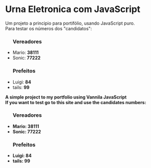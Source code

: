 # Urna Eletronica com JavaScript
<p> Um projeto a principio para portifólio, usando JavaScript puro. <br>
Para testar os números dos "candidatos":</p>
<ul>
 <h3> Vereadores </h3>
 <li>Mario: <strong> 38111 </strong> </li>
 <li>Sonic: <strong> 77222 </strong> </li>
 <h3> Prefeitos </h3>
 <li>Luigi: <strong> 84 </strong> </li>
 <li>tails: <strong> 99 </string> </li>
</ul>

<p> A simple project to my portfolio using Vannila JavaScript <br>
 If you want to test go to this site  and use the candidates numbers: </p>
 
 <ul>
 <h3> Vereadores </h3>
 <li>Mario: <strong> 38111 </strong> </li>
 <li>Sonic: <strong> 77222 </strong> </li>
 <h3> Prefeitos </h3>
 <li>Luigi: <strong> 84 </strong> </li>
 <li>tails: <strong> 99 </string> </li>
</ul>

